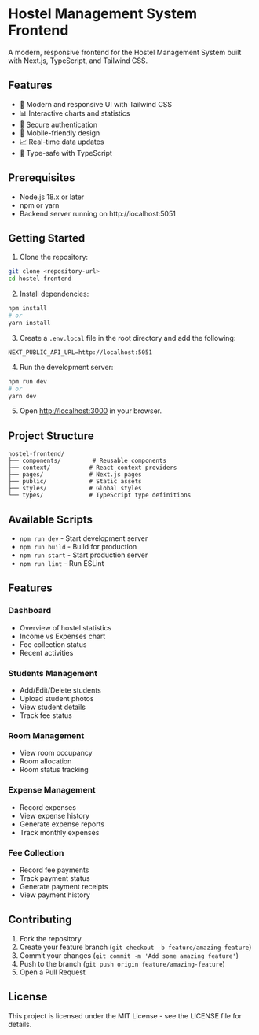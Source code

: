 # Hostel Management System Frontend

A modern, responsive frontend for the Hostel Management System built with Next.js, TypeScript, and Tailwind CSS.

## Features

- 🎨 Modern and responsive UI with Tailwind CSS
- 📊 Interactive charts and statistics
- 🔐 Secure authentication
- 📱 Mobile-friendly design
- 📈 Real-time data updates
- 🎯 Type-safe with TypeScript

## Prerequisites

- Node.js 18.x or later
- npm or yarn
- Backend server running on http://localhost:5051

## Getting Started

1. Clone the repository:
```bash
git clone <repository-url>
cd hostel-frontend
```

2. Install dependencies:
```bash
npm install
# or
yarn install
```

3. Create a `.env.local` file in the root directory and add the following:
```
NEXT_PUBLIC_API_URL=http://localhost:5051
```

4. Run the development server:
```bash
npm run dev
# or
yarn dev
```

5. Open [http://localhost:3000](http://localhost:3000) in your browser.

## Project Structure

```
hostel-frontend/
├── components/         # Reusable components
├── context/           # React context providers
├── pages/             # Next.js pages
├── public/            # Static assets
├── styles/            # Global styles
└── types/             # TypeScript type definitions
```

## Available Scripts

- `npm run dev` - Start development server
- `npm run build` - Build for production
- `npm run start` - Start production server
- `npm run lint` - Run ESLint

## Features

### Dashboard
- Overview of hostel statistics
- Income vs Expenses chart
- Fee collection status
- Recent activities

### Students Management
- Add/Edit/Delete students
- Upload student photos
- View student details
- Track fee status

### Room Management
- View room occupancy
- Room allocation
- Room status tracking

### Expense Management
- Record expenses
- View expense history
- Generate expense reports
- Track monthly expenses

### Fee Collection
- Record fee payments
- Track payment status
- Generate payment receipts
- View payment history

## Contributing

1. Fork the repository
2. Create your feature branch (`git checkout -b feature/amazing-feature`)
3. Commit your changes (`git commit -m 'Add some amazing feature'`)
4. Push to the branch (`git push origin feature/amazing-feature`)
5. Open a Pull Request

## License

This project is licensed under the MIT License - see the LICENSE file for details.

